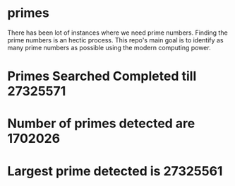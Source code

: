 # primes
There has been lot of instances where we need prime numbers. Finding the prime numbers is an hectic process. This repo's main goal is to identify as many prime numbers as possible using the modern computing power.

# Primes Searched Completed till 27325571
# Number of primes detected are 1702026
# Largest prime detected is 27325561
